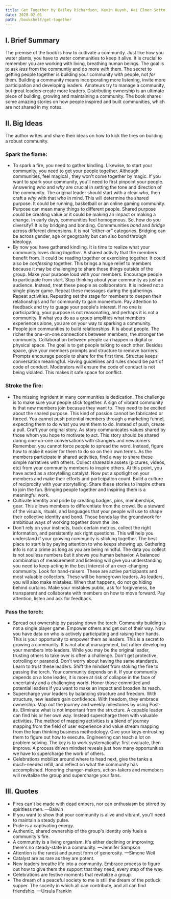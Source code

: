 ```yaml
---
title: Get Together by Bailey Richardson, Kevin Huynh, Kai Elmer Sotto
date: 2020-02-01
path: /bookshelf/get-together
---
```


## I. Brief Summary

The premise of the book is how to cultivate a community. Just like how you water plants, you have to water communities to keep it alive. It is crucial to remember you are working with living, breathing human beings. The goal is to ask _less_ from the communtiy and do more _with_ them. The secret to getting people together is building your community _with_ people, not _for_ them. Building a community means incorporating more listening, invite more participation and developing leaders. Amateurs try to manage a community, but great leaders create more leaders. Distributing ownership is an ultimate piece of building, growing and maintaining a community. The book shares some amazing stories on how people inspired and built communities, which are not shared in my notes.

## II. Big Ideas

The author writes and share their ideas on how to kick the tires on building a robust community.

### Spark the flame:
- To spark a fire, you need to gather kindling. Likewise, to start your community, you need to get your people together. Although communities, feel magical , they won't come together by magic. If you want to spark your community, you'll need to first pinpoint your people. Answering _who_ and _why_ are crucial in setting the tone and direction of the community. The original leader should start with a clear _who_, then craft a _why_ with that _who_ in mind. This will determine the shared purpose. It could be running, basketball or an online gaming community. Purpose can mean many things to different people. Shared purpose could be creating value or it could be making an impact or making a change. In early days, communities feel homogenous. So, how do you diversify? It is by bridging and bonding. Commmunities _bond_ and _bridge_ across different dimensions. It is not “either-or” categories. Bridging can be across gender, age or geogrpahy but can also bond through ideology.
- By now you have gathered kindling. It is time to realize what your community loves doing _together_. A shared activity that the members benefit from. It could be reading together or exercising together. It could also be _confessing_ together. This brings a huge relief to members because it may be challenging to share those things outside of the group. Make your purpose loud with your members. Encourage people to participate from start. Stop thinking about your community as just an audience. Instead, treat these people as collaborators. It is indeed not a single player game. Repeat these messages during the gatherings. Repeat activities. Repeating set the stage for members to deepen their relationships and for community to gain momentum. Pay attention to feedback and try to guage your people's interest. If no one is participating, your purpose is not reasonating, and perhaps it is not a community. If what you do as a group amplifies what members experiences alone, you are on your way to sparking a community.
- People join communities to build relationships. It is about people. The richer the one-on-one connections between members, the stronger the community. Collaboration between people can happen in digital or physical space. The goal is to get people talking to each other. Besides space, give your members prompts and structure to remove barriers. Prompts encourage people to share for the first time. Structue keeps conversation meaningful. Having guidelines and rules should be part of code of conduct. Moderators will ensure the code of conduct is not being violated. This makes it safe space for conflict.

### Stroke the fire:
- The missing ingrident in many communities is dedication. The challenge is to make sure your people stick together. A sign of vibrant community is that new members join becasue they want to. They need to be excited about the shared purpose. This kind of passion cannot be fabricated or forced. You cannot push potential members through a marketing funnel, expecting them to do what you want them to do. Instead of push, create a pull. Craft your original story. As story communicates values shared by those whom you hope to motivate to act. This story should be shared during one-on-one conversations with strangers and newcomers. Remember, you cannot force people to spread the word. Instead, figure how to make it easier for them to do so on their own terms. As the members participate in shared activities, find a way to share these simple narratives with others. Collect shareable assets (pictures, videos, etc) from your community members to inspire others. At this point, you have acted as a storytelling catalyst. Now put a spotlight on your members and make their efforts and participation count. Build a culture of reciprocity with your storytelling. Share these stories to inspire others to join the fun. Bringing people together and inspiring them is a meaningful work.
- Cultivate identity and pride by creating badges, pins, memberships, gear. This allows members to differentiate from the crowd. Be a steward of the visuals, rituals, and languages that your people will use to shape their collective identity and bond. Those bonds lay the groundwork for ambitious ways of working together down the line.
- Don't rely on your instincts, track certain metrics, collect the right information, and persistently ask right questions. This will help you understand if your growing community is sticking together. The best place to start is by paying attention to who keeps showing up. Gathering info is not a crime as long as you are being mindful. The data you collect is not soulless numbers but it shows you human behavior. A balanced combination of measurement and listening will give you understanding you need to keep acting in the best interest of an ever-changing community. Look for hand-raisers. These are active participants and most valuable collectors. These will be homegrown leaders. As leaders, you will also make mistakes. When that happens, do not go hiding behind curtains. Make your mistakes public, ask for forgiveness, be transparent and collaborate with members on how to move forward. Pay attention, listen and ask for feedback.

### Pass the torch:
- Spread out ownership by passing down the torch. Community building is not a single player game. Empower others and get out of their way. Now you have data on who is actively participating and raising their hands. This is your opportunity to empower them as leaders. This is a secret to growing a community. It is not about management, but rather developing your members into leaders. While you may be the original leader, trusting others to take over is often a challenge. Don't get protective, cotrolling or paranoid. Don't worry about having the same standards. Learn to trust these leaders. Shift the mindset from stoking the fire to passing the torch. Your community depends on it. If your community depends on a lone leader, it is more at risk of collapse in the face of uncertainty and a challenging world. Honor those committed and potential leaders if you want to make an impact and broaden its reach. 
- Supercharge your leaders by balancing structure and freedom. With structure, new leaders gain confidence. With freedom, they embrace ownership. Map out the journey and weekly milestones by using Post-its. Eliminate what is not important from the structure. A capable leader can find his or her own way. Instead supercharge them with valuable activities. The method of mapping activities is a blend of journey mapping from the field of user experience and value stream mapping from the lean thinking business methodology. Give your keys entrusting them to figure out how to execute. Engineering can teach a lot on problem solving. The key is to work systematically: first evaluate, then improve. A process driven mindset reveals just how many opportunities we have to supercharge the work of others.
- Celebrations mobilize around where to head next, give the tanks a much-needed refill, and reflect on what the community has accomplished. Honoring changer-makers, action-takers and memebers will revitalize the group and supercharge your fans. 

## III. Quotes
- Fires can't be made with dead embers, nor can enthusiasm be stirred by spiritless men.  —Balwin
- If you want to show that your community is alive and vibrant, you'll need to maintain a steady pulse.
- Pride is a captivating energy.
- Authentic, shared ownership of the group's identity only fuels a community's fire.
- A community is a living organism. It's either declining or improving; there's no steady-state in a community. —Jennifer Sampson
- Attention is the rarest and purest form of generosity. —Simone Weil
- Catalyst are as rare as they are potent.
- New leaders breathe life into a community. Embrace process to figure out how to give them the support that they need, every step of the way.
- Celebrations are festive moments that revitalize a group.
- The dream of a peaceful society to me is still the dream of the potluck supper. The soceity in which all can contribute, and all can find friendship. —Ursula Frankin

